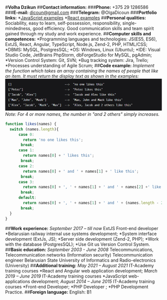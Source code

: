 #**Volha Dzikun**
##**Contact information:**
###**Phone:** +375 29 1286586
###**E-mail:** dicoun@gmail.com
###**Telegram:** @OlgaDicoun
###**Portfolio links:** 
*[JavaScript examples](https://github.com/dicoun/Homeworks) 
*[React examples](https://github.com/dicoun/FD3-Dicoun)
##**Personal qualities:** Sociability, easy to learn, self-possession, responsibility, single-mindedness, good efficiency. Good communication skills and team spirit gained through my study and work experience.
##**Computer skills and competences:**
*Programming languages and technologies: JS(ES5, ES6), ExtJS, React, Angular, TypeScript, Node.js, Zend-2, PHP, HTML/CSS;
*DBMS: MySQL, PostgresSQL;
*OS: Windows, Linux (Ubuntu);
*IDE: Visual Studio Code, JetBrains PhpStorm, dbForgeStudio for MySQL, pgAdmin;
*Version Control System: Git, SVN;
*Bug tracking system: Jira, Trello;
*Processes understanding of Agile Scrum;
##**Code example:**
*Implement the function which takes an array containing the names of people that like an item. It must return the display text as shown in the examples:*
![example](/images/task.example.png)
*Note: For 4 or more names, the number in "and 2 others" simply increases.*
```javascript
function likes(names) {
  switch (names.length){
      case 0:
        return 'no one likes this';
       break;
      case 1:
        return names[0] + ' likes this';
       break;
      case 2: 
        return names[0] + ' and ' + names[1] + ' like this';
       break;
      case 3:
        return names[0] + ', ' + names[1] + ' and ' + names[2] +' like this';
       break;
      default:
        return names[0] + ', ' + names[1] + ' and ' + (names.length - 2) +' others like this';
       break;
  }
}
```
##**Work experience:**
*September 2017 – till now*
ExtJS Front-end developer
*Belarusian railway internal use systems development;
*System interface development (ExtJs, JS);
*Server side development (Zend-2, PHP);
*Work with the database (PostgresSQL);
*Use Git us Version Control System.
##**Basic education:**
*September 2003 - June 2008*
Telecommunications, Telecommunication networks (Information security) 
Telecommunication engineer
Belarusian State University of Informatics and Radio-electronics (University)
##**Additional training:**
*May 2021 – August 2021*
IT-Academy training courses
*React and Angular web application development;
*March 2019 – June 2019*
IT-Academy training courses
*JavaScript web-applications development;
*August 2014 – June 2015*
IT-Academy training courses
*Front-end Developer;
*PHP Developer ;
*PHP Development Practice.
##**Foreign language:**
English: B1